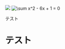 <img src="https://latex.codecogs.com/gif.latex?\int_a^bf(x)dx" />

<img src="https://latex.codecogs.com/gif.latex?\sum&space;x^2&space;-&space;6x&space;&plus;&space;1&space;=&space;0" title="\sum x^2 - 6x + 1 = 0" />

テスト

<h1>テスト</h1>

<style>
  h1{
  color: red;
  }
</style>
